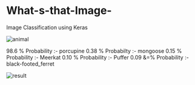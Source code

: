 # What-s-that-Image-
Image Classification using Keras


![animal](https://user-images.githubusercontent.com/26146801/41461916-c699d160-70ae-11e8-9eca-73fb65bb5a3d.jpg)



98.6 % Probability :- porcupine
0.38 % Probabilty :- mongoose
0.15 % Probability :- Meerkat
0.10 % Probability :- Puffer
0.09 &=% Probability :- black-footed_ferret

![result](https://user-images.githubusercontent.com/26146801/41462018-1c735c0a-70af-11e8-9ac4-8ef0c3cf1b4e.png)
